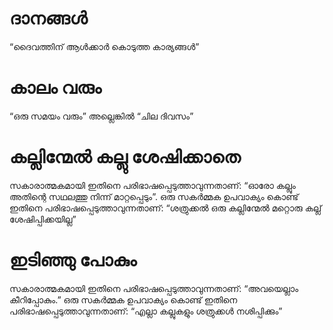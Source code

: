 # ദാനങ്ങൾ
“ദൈവത്തിന് ആൾക്കാർ കൊടുത്ത കാര്യങ്ങൾ”
# കാലം വരും
“ഒരു സമയം വരും” അല്ലെങ്കിൽ “ചില ദിവസം”
# കല്ലിന്മേൽ കല്ലു ശേഷിക്കാതെ
സകാരാത്മകമായി ഇതിനെ പരിഭാഷപ്പെടുത്താവുന്നതാണ്: “ഓരോ കല്ലും അതിന്റെ സഥലത്തു നിന്ന് മാറ്റപ്പെടും”. ഒരു സകർമ്മക ഉപവാക്യം കൊണ്ട് ഇതിനെ പരിഭാഷപ്പെടുത്താവുന്നതാണ്: “ശത്രുക്കൽ ഒരു കല്ലിന്മേൽ മറ്റൊരു കല്ല് ശേഷിപ്പിക്കയില്ല”
# ഇടിഞ്ഞു പോകും
സകാരാത്മകമായി ഇതിനെ പരിഭാഷപ്പെടുത്താവുന്നതാണ്: “അവയെല്ലാം കീറിപ്പോകും.” ഒരു സകർമ്മക ഉപവാക്യം കൊണ്ട് ഇതിനെ പരിഭാഷപ്പെടുത്താവുന്നതാണ്: “എല്ലാ കല്ലുകളും ശത്രുക്കൾ നശിപ്പിക്കും”
